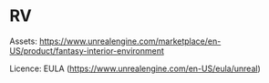# RV

Assets: https://www.unrealengine.com/marketplace/en-US/product/fantasy-interior-environment

Licence: EULA (https://www.unrealengine.com/en-US/eula/unreal)
